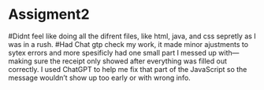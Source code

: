 # Assigment2

#Didnt feel like doing all the difrent files, like html, java, and css sepretly as I was in a rush. 
#Had Chat gtp check my work, it made minor ajustments to sytex errors and more spesificly had one small part I messed up with—making sure the receipt only showed after everything was filled out correctly. I used ChatGPT to help me fix that part of the JavaScript so the message wouldn’t show up too early or with wrong info.
